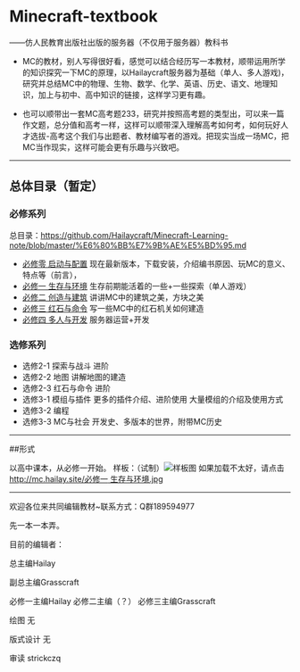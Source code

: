 # Minecraft-textbook 
——仿人民教育出版社出版的服务器（不仅用于服务器）教科书

* MC的教材，别人写得很好看，感觉可以结合经历写一本教材，顺带运用所学的知识探究一下MC的原理，以Hailaycraft服务器为基础（单人、多人游戏)，研究并总结MC中的物理、生物、数学、化学、英语、历史、语文、地理知识，加上与初中、高中知识的链接，这样学习更有趣。

* 也可以顺带出一套MC高考题233，研究并按照高考题的类型出，可以来一篇作文题，总分值和高考一样，这样可以顺带深入理解高考如何考，如何玩好人才选拔-高考这个我们与出题者、教材编写者的游戏。把现实当成一场MC，把MC当作现实，这样可能会更有乐趣与兴致吧。

***
## 总体目录（暂定）

### 必修系列
总目录：https://github.com/Hailaycraft/Minecraft-Learning-note/blob/master/%E6%80%BB%E7%9B%AE%E5%BD%95.md
- [必修零 启动与配置](https://github.com/Hailaycraft/Minecraft-Learning-note/blob/master/%E5%BF%85%E4%BF%AE%E9%9B%B6%20%E5%90%AF%E5%8A%A8%E4%B8%8E%E9%85%8D%E7%BD%AE.md) 现在最新版本，下载安装，介绍编书原因、玩MC的意义、特点等（前言），
- [必修一 生存与环境](https://github.com/Hailaycraft/Minecraft-Learning-note/blob/master/%E5%BF%85%E4%BF%AE%E4%B8%80%20%E7%94%9F%E5%AD%98%E4%B8%8E%E7%8E%AF%E5%A2%83.md) 生存前期能活着的一些+一些探索（单人游戏）
- [必修二 创造与建筑](https://github.com/Hailaycraft/Minecraft-Learning-note/blob/master/%E5%BF%85%E4%BF%AE%E4%BA%8C%20%E5%88%9B%E9%80%A0%E4%B8%8E%E5%BB%BA%E7%AD%91.md)  讲讲MC中的建筑之美，方块之美 
- [必修三 红石与命令](https://github.com/Hailaycraft/Minecraft-Learning-note/blob/master/%E5%BF%85%E4%BF%AE%E4%B8%89%20%E7%BA%A2%E7%9F%B3%E4%B8%8E%E5%91%BD%E4%BB%A4.md) 写一些MC中的红石机关如何建造
- [必修四 多人与开发](https://github.com/Hailaycraft/Minecraft-Learning-note/blob/master/%E5%BF%85%E4%BF%AE%E5%9B%9B%20%20%E5%A4%9A%E4%BA%BA%E4%B8%8E%E5%BC%80%E5%8F%91.md)   服务器运营+开发

### 选修系列

- 选修2-1 探索与战斗 进阶
- 选修2-2 地图 讲解地图的建造
- 选修2-3 红石与命令 进阶
- 选修3-1 模组与插件 更多的插件介绍、进阶使用 大量模组的介绍及使用方式
- 选修3-2 编程
- 选修3-3 MC与社会 开发史、多版本的世界，附带MC历史

***

##形式

以高中课本，从必修一开始。
样板：（试制）![样板图](https://i.loli.net/2018/04/21/5adaa73a41666.jpg)
如果加载不太好，请点击[http://mc.hailay.site/必修一 生存与环境.jpg](http://mc.hailay.site/%E5%BF%85%E4%BF%AE%E4%B8%80%20%E7%94%9F%E5%AD%98%E4%B8%8E%E7%8E%AF%E5%A2%83.jpg)

***
欢迎各位来共同编辑教材~联系方式：Q群189594977

先一本一本弄。

目前的编辑者：

总主编Hailay

副总主编Grasscraft

必修一主编Hailay 必修二主编（？） 必修三主编Grasscraft 

绘图 无

版式设计 无

审读 strickczq
